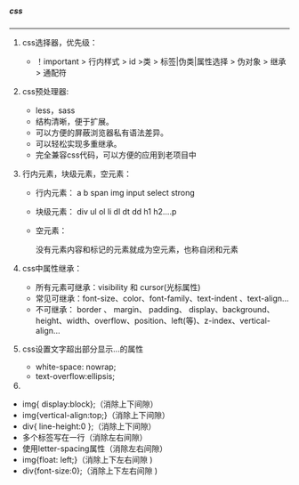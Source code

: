 ##### css

------

1. css选择器，优先级：

   - ！important > 行内样式 > id >类 > 标签|伪类|属性选择 > 伪对象 > 继承 > 通配符

2. css预处理器:

   - less，sass
   - 结构清晰，便于扩展。
   - 可以方便的屏蔽浏览器私有语法差异。
   - 可以轻松实现多重继承。
   - 完全兼容css代码，可以方便的应用到老项目中

3. 行内元素，块级元素，空元素：

   - 行内元素： a b span img input select strong

   - 块级元素： div ul ol li dl dt dd h1 h2....p 

   - 空元素： 

     没有元素内容和标记的元素就成为空元素，也称自闭和元素

4. css中属性继承：

   - 所有元素可继承：visibility  和 cursor(光标属性)
   - 常见可继承：font-size、color、font-family、text-indent 、text-align...
   - 不可继承： border 、 margin、  padding、  display、background、height、width、overflow、position、left(等)、z-index、vertical-align...

5. css设置文字超出部分显示...的属性

   - white-space: nowrap;
   - text-overflow:ellipsis;

6. 

   - img{ display:block};（消除上下间隙）
   - img{vertical-align:top;}（消除上下间隙） 
   - div{ line-height:0 };（消除上下间隙） 
   - 多个标签写在一行（消除左右间隙） 
   - 使用letter-spacing属性（消除左右间隙） 
   - img{float: left;}（消除上下左右间隙 )
   - div{font-size:0};（消除上下左右间隙 )